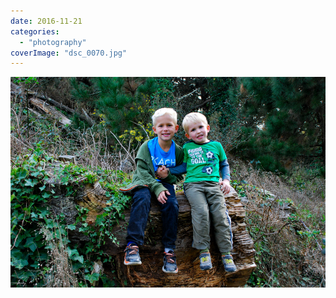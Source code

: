 ```yaml
---
date: 2016-11-21
categories: 
  - "photography"
coverImage: "dsc_0070.jpg"
---
```


![](images/dsc_0070.jpg)
